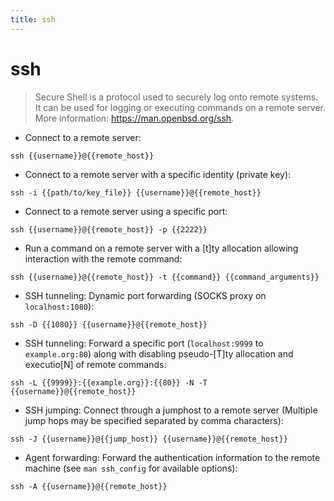```yaml
---
title: ssh
---
```

# ssh

> Secure Shell is a protocol used to securely log onto remote systems.
> It can be used for logging or executing commands on a remote server.
> More information: <https://man.openbsd.org/ssh>.

- Connect to a remote server:

`ssh {{username}}@{{remote_host}}`

- Connect to a remote server with a specific identity (private key):

`ssh -i {{path/to/key_file}} {{username}}@{{remote_host}}`

- Connect to a remote server using a specific port:

`ssh {{username}}@{{remote_host}} -p {{2222}}`

- Run a command on a remote server with a [t]ty allocation allowing interaction with the remote command:

`ssh {{username}}@{{remote_host}} -t {{command}} {{command_arguments}}`

- SSH tunneling: Dynamic port forwarding (SOCKS proxy on `localhost:1080`):

`ssh -D {{1080}} {{username}}@{{remote_host}}`

- SSH tunneling: Forward a specific port (`localhost:9999` to `example.org:80`) along with disabling pseudo-[T]ty allocation and executio[N] of remote commands:

`ssh -L {{9999}}:{{example.org}}:{{80}} -N -T {{username}}@{{remote_host}}`

- SSH jumping: Connect through a jumphost to a remote server (Multiple jump hops may be specified separated by comma characters):

`ssh -J {{username}}@{{jump_host}} {{username}}@{{remote_host}}`

- Agent forwarding: Forward the authentication information to the remote machine (see `man ssh_config` for available options):

`ssh -A {{username}}@{{remote_host}}`
